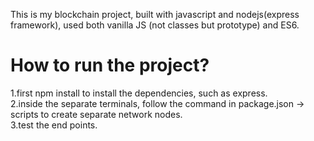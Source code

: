 This is my blockchain project, built with javascript and nodejs(express framework), used both vanilla JS (not classes but prototype) and ES6.

# How to run the project?

1.first npm install to install the dependencies, such as express.<br>
2.inside the separate terminals, follow the command in package.json -> scripts to create separate network nodes.<br>
3.test the end points.
